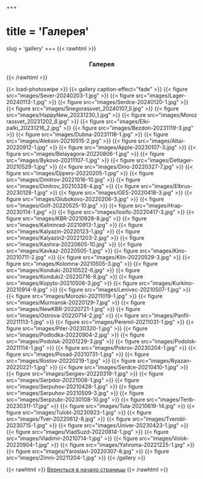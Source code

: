 +++
# title = 'Галерея'
slug = 'gallery'
+++
{{< rawhtml >}}
<h3 align="center">Галерея</h3>
{{< /rawhtml >}}

{{< load-photoswipe >}}
{{< gallery caption-effect="fade" >}}
{{< figure src="images/Sever-20240203-1.jpg" >}}
{{< figure src="images/Lager-20240113-1.jpg" >}}
{{< figure src="images/Serdce-20240120-1.jpg" >}}
{{< figure src="images/Snegorassvet_20240107_5.jpg" >}}
{{< figure src="images/HappyNew_20231230_1.jpg" >}}
{{< figure src="images/Moroz rassvet_20231202_8.jpg" >}}
{{< figure src="images/Elki-palki_20231216_2.jpg" >}}
{{< figure src="images/Bezdon-20231119-3.jpg" >}}
{{< figure src="images/Dubna-20231118-1.jpg" >}}
{{< figure src="images/Aleksin-20210515-2.jpg" >}}
{{< figure src="images/Altai-20220912-1.jpg" >}}
{{< figure src="images/Apple-20230107-3.jpg" >}}
{{< figure src="images/Belayagora-20220806-1.jpg" >}}
{{< figure src="images/Bykovo-20211107-1.jpg" >}}
{{< figure src="images/Detlager-20210529-1.jpg" >}}
{{< figure src="images/Dino-20220327-7.jpg" >}}
{{< figure src="images/Djipers-20220205-1.jpg" >}}
{{< figure src="images/Dmitrov-20221016-10.jpg" >}}
{{< figure src="images/Dmitrov_20210328-4.jpg" >}}
{{< figure src="images/Elbrus-20230128-1.jpg" >}}
{{< figure src="images/GES-20220418-3.jpg" >}}
{{< figure src="images/Glubokovo-20220206-3.jpg" >}}
{{< figure src="images/Golf-20220525-10.jpg" >}}
{{< figure src="images/Hrap-20230114-1.jpg" >}}
{{< figure src="images/Iosifo-20220417-3.jpg" >}}
{{< figure src="images/KBR-20210928-8.jpg" >}}
{{< figure src="images/Kalininrad-20210913-1.jpg" >}}
{{< figure src="images/Kalyazin-20220123-1.jpg" >}}
{{< figure src="images/Kalyazin2-20221203-2.jpg" >}}
{{< figure src="images/Kashira-20220605-10.jpg" >}}
{{< figure src="images/Kavkaz-20220505-1.jpg" >}}
{{< figure src="images/Kino-20210711-2.jpg" >}}
{{< figure src="images/Klin-20220529-3.jpg" >}}
{{< figure src="images/Kolomna-20210505-3.jpg" >}}
{{< figure src="images/Konduki-20210522-6.jpg" >}}
{{< figure src="images/Konduki2-20220716-8.jpg" >}}
{{< figure src="images/Kopyto-20210506-3.jpg" >}}
{{< figure src="images/Kurkino-20210914-9.jpg" >}}
{{< figure src="images/Lenivec-20210507-1.jpg" >}}
{{< figure src="images/Morozki-20211019-1.jpg" >}}
{{< figure src="images/Murmansk-20220129-7.jpg" >}}
{{< figure src="images/NewKBR-20220721-1.jpg" >}}
{{< figure src="images/Ostrova-20220714-2.jpg" >}}
{{< figure src="images/Panfil-20211113-1.jpg" >}}
{{< figure src="images/Peremil-20211031-1.jpg" >}}
{{< figure src="images/Piter-20230320-1.jpg" >}}
{{< figure src="images/Podlodka-20220904-2.jpg" >}}
{{< figure src="images/Podolsk-20201229-3.jpg" >}}
{{< figure src="images/Podolsk-20211114-1.jpg" >}}
{{< figure src="images/Pokrov-20230204-1.jpg" >}}
{{< figure src="images/Posad-20210731-1.jpg" >}}
{{< figure src="images/Rostov-20220219-1.jpg" >}}
{{< figure src="images/Ryazan-20220221-1.jpg" >}}
{{< figure src="images/Serdce-20210410-1.jpg" >}}
{{< figure src="images/Sergiev-20220319-1.jpg" >}}
{{< figure src="images/Serpdor-20221008-1.jpg" >}}
{{< figure src="images/Serpuhov-20210428-1.jpg" >}}
{{< figure src="images/Serpuhov-20210509-3.jpg" >}}
{{< figure src="images/Serpzubr-20230108-10.jpg" >}}
{{< figure src="images/Terib-20230311-17.jpg" >}}
{{< figure src="images/Tula-20210619-14.jpg" >}}
{{< figure src="images/Tulobl-20230923-1.jpg" >}}
{{< figure src="images/Tver-20220612-8.jpg" >}}
{{< figure src="images/Tverobl-20230715-1.jpg" >}}
{{< figure src="images/Univer-20230423-1.jpg" >}}
{{< figure src="images/VladSuzd-20220814-1.jpg" >}}
{{< figure src="images/Vladimir-20210714-1.jpg" >}}
{{< figure src="images/Volok-20220904-1.jpg" >}}
{{< figure src="images/Yahroma-20221225-1.jpg" >}}
{{< figure src="images/Yaroslavl-20220307-8.jpg" >}}
{{< figure src="images/Zimni-20211204-1.jpg" >}}
{{< /gallery >}}



{{< rawhtml >}}
<a href="#">Вернуться в начало страницы</a>
{{< /rawhtml >}}
